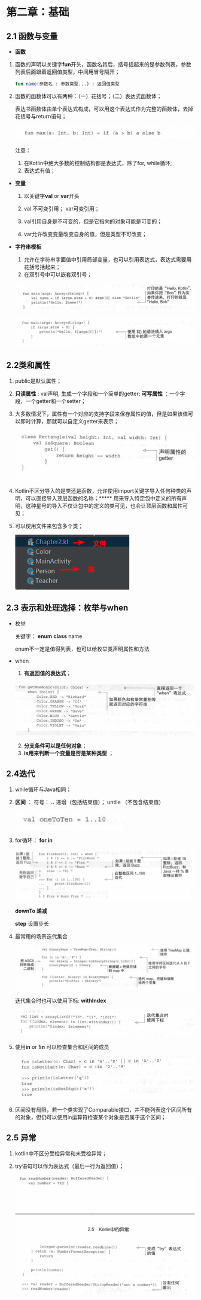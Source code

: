 # 第二章：基础

## 2.1 函数与变量

* **函数** 

1. 函数的声明以关键字**fun**开头，函数名其后，括号括起来的是参数列表，参数列表后面跟着返回值类型，中间用冒号隔开；

   ```kotlin
   fun name(参数名 : 参数类型...) : 返回值类型
   ```

2. 函数的函数体可以有两种：（一）花括号；（二）表达式函数体；

   表达书函数体由单个表达式构成，可以用这个表达式作为完整的函数体，去掉花括号与return语句；

   ![Snipaste_2019-02-27_22-10-22](image/Snipaste_2019-02-27_22-10-22.png)

   注意：

   1. 在Kotlin中绝大多数的控制结构都是表达式，除了for, while循环;
   2. 表达式有值；

* **变量** 

  1. 以关键字**val** or **var**开头

  2. val 不可变引用； var可变引用；
  3. val引用自身是不可变的，但是它指向的对象可能是可变的；
  4. var允许改变变量改变自身的值，但是类型不可改变；

* **字符串模板** 

  1. 允许在字符串字面值中引用局部变量，也可以引用表达式，表达式需要用花括号括起来；
  2. 在双引号中可以嵌套双引号；

  ![Snipaste_2019-02-27_22-11-41](image/Snipaste_2019-02-27_22-11-41.png)

  ![Snipaste_2019-02-27_22-12-21](image/Snipaste_2019-02-27_22-12-21.png)

## 2.2类和属性

1. public是默认属性；

2. **只读属性** : val声明, 生成一个字段和一个简单的getter; **可写属性** ：一个字段，一个getter和一个setter；

3. 大多数情况下，属性有一个对应的支持字段来保存属性的值，但是如果该值可以即时计算，那就可以自定义getter来表示；

   ![Snipaste_2019-02-27_22-13-22](image/Snipaste_2019-02-27_22-13-22.png)

4. Kotlin不区分导入的是类还是函数，允许使用import关键字导入任何种类的声明，可以直接导入顶层函数的名称；***** 用来导入特定包中定义的所有声明，这种星号的导入不仅让包中的定义的类可见，也会让顶层函数和属性可见；

5. 可以使用文件来包含多个类；

   ![Snipaste_2019-02-27_22-17-30](image/Snipaste_2019-02-27_22-17-30.png)

## 2.3 表示和处理选择：枚举与when

* 枚举

  关键字： **enum** **class** name

  enum不一定是值得列表，也可以给枚举类声明属性和方法

* when

  1. **有返回值的表达式**；

  ![Snipaste_2019-02-27_22-22-27](image/Snipaste_2019-02-27_22-22-27.png)

  2. **分支条件可以是任何对象**；
  3. **is用来判断一个变量是否是某种类型** ；

## 2.4迭代

1. while循环与Java相同；

2. **区间** ： 符号： **..**  递增（包括结束值）； untile （不包含结束值）

   ![Snipaste_2019-02-27_22-27-10](image/Snipaste_2019-02-27_22-27-10.png)

3. for循环： **for in** 

   ![Snipaste_2019-02-27_22-28-27](image/Snipaste_2019-02-27_22-28-27.png)

   **downTo 递减** 

   **step** 设置步长

4. 最常用的场景迭代集合

   ![Snipaste_2019-02-27_22-32-38](image/Snipaste_2019-02-27_22-32-38.png)

   迭代集合时也可以使用下标: **withIndex**

   ![Snipaste_2019-02-27_22-34-07](image/Snipaste_2019-02-27_22-34-07.png)

5. 使用**in** or **!in** 可以检查集合和区间的成员

   ![Snipaste_2019-02-27_22-35-23](image/Snipaste_2019-02-27_22-35-23.png)

6. 区间没有局限，若一个类实现了Comparable接口，并不能列表这个区间所有的对象，但仍可以使用in运算符检查某个对象是否属于这个区间；

## 2.5 异常

1. kotlin中不区分受检异常和未受检异常；

2. try语句可以作为表达式（最后一行为返回值）；

   ![Snipaste_2019-02-27_22-39-25](image/Snipaste_2019-02-27_22-39-25.png)
